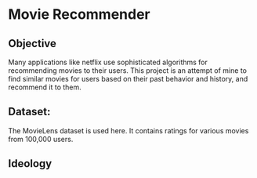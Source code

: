 # Movie Recommender

## Objective

Many applications like netflix use sophisticated algorithms for recommending movies to their users. This project is an attempt of mine to find similar movies for users based on their past behavior and history, and recommend it to them.

## Dataset:

The MovieLens dataset is used here. It contains ratings for various movies from 100,000 users.

## Ideology

